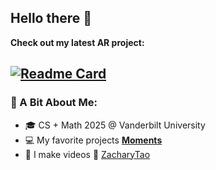 ## Hello there 🤺

**Check out my latest AR project:**

[![Readme Card](https://github-readme-stats.vercel.app/api/pin/?username=ZacharyTao&repo=AR-World&theme=swift)](https://github.com/ZacharyTao/AR-World)
---

### 🌟 A Bit About Me:

- 🎓 CS + Math 2025 @ Vanderbilt University
- 💻 My favorite projects [**Moments**](https://github.com/ZacharyTao/Moments)
- 🎥 I make videos 🎸 [ZacharyTao](https://www.youtube.com/@zacharywtao)



